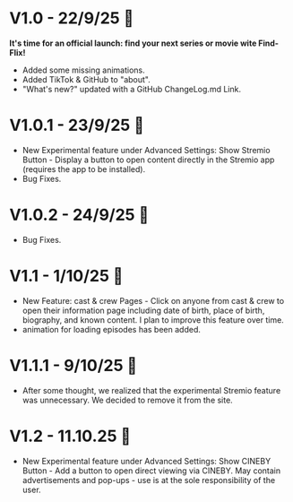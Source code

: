 # V1.0 - 22/9/25 📆
**It's time for an official launch: find your next series or movie wite Find-Flix!**
- Added some missing animations.
- Added TikTok & GitHub to "about".
- "What's new?" updated with a GitHub ChangeLog.md Link.
# V1.0.1 - 23/9/25 📅
- New Experimental feature under Advanced Settings: Show Stremio Button - Display a button to open content directly in the Stremio app (requires the app to be installed).
- Bug Fixes.
# V1.0.2 - 24/9/25 📅
- Bug Fixes.
# V1.1 - 1/10/25 📆
- New Feature: cast & crew Pages - Click on anyone from cast & crew to open their information page including date of birth, place of birth, biography, and known content. I plan to improve this feature over time.
- animation for loading episodes has been added.
# V1.1.1 - 9/10/25 📆
- After some thought, we realized that the experimental Stremio feature was unnecessary. We decided to remove it from the site.
# V1.2 - 11.10.25 📆
- New Experimental feature under Advanced Settings: Show CINEBY Button - Add a button to open direct viewing via CINEBY. May contain advertisements and pop-ups - use is at the sole responsibility of the user.